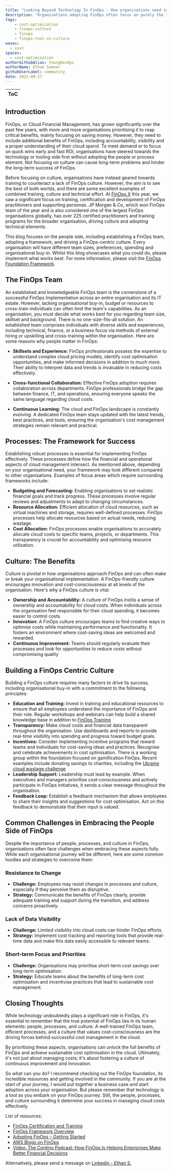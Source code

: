 ```yaml
---
title: "Looking Beyond Technology In FinOps - How organisations need to address the People Side"
description: "Organisations adopting FinOps often focus on purely the technology element wether it's procuring a tool or implementing automation. In the blog, we dive into the people side of implementing FinOps and why it's critical to FinOps Success"
tags:
    - cost-optimization
    - finops-culture
    - finops
    - finops-tool-vs-culture
waves:
  - cost
spaces:
  - cost-optimization
authorGithubAlias: YoungDevOps
authorName: Ethan Sumner
githubUserLabel: community
date: 2023-09-27
---
```

| ToC |
|-----|

## Introduction

FinOps, or Cloud Financial Management, has grown significantly over the past few years, with more and more organisations prioritising it to reap critical benefits, mainly focusing on saving money. However, they need to include additional benefits of FinOps, including accountability, visibility and a proper understanding of their cloud spend. To meet demand or to focus on quick wins early and fast ROI, organisations have steered towards the technology or tooling side first without adopting the people or process element. Not focusing on culture can cause long-term problems and hinder the long-term success of FinOps.

Before focusing on culture, organisations have instead geared towards training to counteract a lack of FinOps culture. However, the aim is to see the best of both worlds, and there are some excellent examples of combined training, culture and technical effort. At [FinOps X](https://x.finops.org/) this year, we saw a significant focus on training, certification and development of FinOps practitioners and supporting personas. JP Morgan & Co, which won FinOps team of the year and is also considered one of the largest FinOps organisations globally, has over 225 certified practitioners and training programs for the broader organisation, driving culture and adopting technical elements.

This blog focuses on the people side, including establishing a FinOps team, adopting a framework, and driving a FinOps-centric culture. Every organisation will have different team sizes, preferences, spending and organisational buy-in. Whilst this blog showcases what you could do, please implement what works best. For more information, please visit the [FinOps Foundation Framework](https://www.finops.org/framework/).

## The FinOps Team

An established and knowledgeable FinOps team is the cornerstone of a successful FinOps Implementation across an entire organisation and its IT estate. However, lacking organisational buy-in, budget or resources to cross-train individuals can often limit the team's capabilities. As an organisation, you must decide what works best for you regarding team size, skillset and background. There is no one-size-fits-all solution. An established team comprises individuals with diverse skills and experiences, including technical, finance, or a business focus via methods of external hiring or upskilling and cross-training within the organisation. Here are some reasons why people matter in FinOps:

* **Skillsets and Experience:** FinOps professionals possess the expertise to understand complex cloud pricing models, identify cost optimisation opportunities, and make informed decisions in addition to much more. Their ability to interpret data and trends is invaluable in reducing costs effectively.

* **Cross-functional Collaboration:** Effective FinOps adoption requires collaboration across departments. FinOps professionals bridge the gap between finance, IT, and operations, ensuring everyone speaks the same language regarding cloud costs.

* **Continuous Learning:** The cloud and FinOps landscape is constantly evolving. A dedicated FinOps team stays updated with the latest trends, best practices, and tools, ensuring the organisation's cost management strategies remain relevant and practical.

## Processes: The Framework for Success

Establishing robust processes is essential for implementing FinOps effectively. These processes define how the financial and operational aspects of cloud management intersect. As mentioned above, depending on your organisational need, your framework may look different compared to other organisations. Examples of focus areas which require surrounding frameworks include:

* **Budgeting and Forecasting:** Enabling organisations to set realistic financial goals and track progress. These processes involve regular reviews and adjustments to adapt to changing circumstances.
* **Resource Allocation:** Efficient allocation of cloud resources, such as virtual machines and storage, requires well-defined processes. FinOps processes help allocate resources based on actual needs, reducing wastage.
* **Cost Allocation:** FinOps processes enable organisations to accurately allocate cloud costs to specific teams, projects, or departments. This transparency is crucial for accountability and optimising resource utilisation.

## Culture: The Benefits

Culture is pivotal in how organisations approach FinOps and can often make or break your organisational implementation. A FinOps-friendly culture encourages innovation and cost-consciousness at all levels of the organisation. Here's why a FinOps culture is vital:

* **Ownership and Accountability:** A culture of FinOps instils a sense of ownership and accountability for cloud costs. When individuals across the organisation feel responsible for their cloud spending, it becomes easier to control costs.
* **Innovation:** A FinOps culture encourages teams to find creative ways to optimise costs while maintaining performance and functionality. It fosters an environment where cost-saving ideas are welcomed and rewarded.
* **Continuous Improvement:** Teams should regularly evaluate their processes and look for opportunities to reduce costs without compromising quality

## Building a FinOps Centric Culture

Building a FinOps culture requires many factors to drive its success, including organisational buy-in with a commitment to the following principles:

* **Education and Training:** Invest in training and educational resources to ensure that all employees understand the importance of FinOps and their role. Regular workshops and webinars can help build a shared knowledge base in addition to [FinOps Training](https://learn.finops.org)
* **Transparency:** Make cloud costs and financial data transparent throughout the organisation. Use dashboards and reports to provide real-time visibility into spending and progress toward budget goals.
* **Incentives:** Consider implementing incentive programs that reward teams and individuals for cost-saving ideas and practices. Recognise and celebrate achievements in cost optimisation. There is a working group within the foundation focused on gamification FinOps. Recent examples include donating savings to charities, including the [Ukraine cloud wastage challenge](https://www.finops.ninja/cloudwastechallenge/)
* **Leadership Support:** Leadership must lead by example. When executives and managers prioritise cost-consciousness and actively participate in FinOps initiatives, it sends a clear message throughout the organisation.
* **Feedback Loop:** Establish a feedback mechanism that allows employees to share their insights and suggestions for cost optimisation. Act on this feedback to demonstrate that their input is valued.

## Common Challenges in Embracing the People Side of FinOps

Despite the importance of people, processes, and culture in FinOps, organisations often face challenges when embracing these aspects fully. While each organisational journey will be different, here are some common hurdles and strategies to overcome them:

### Resistance to Change

* **Challenge:** Employees may resist changes in processes and culture, especially if they perceive them as disruptive.
* **Strategy:** Communicate the benefits of FinOps clearly, provide adequate training and support during the transition, and address concerns proactively.

### Lack of Data Visibility

* **Challenge:** Limited visibility into cloud costs can hinder FinOps efforts.
* **Strategy:** Implement cost tracking and reporting tools that provide real-time data and make this data easily accessible to relevant teams.

### Short-term Focus and Priorities

* **Challenge:** Organisations may prioritise short-term cost savings over long-term optimisation.
* **Strategy:** Educate teams about the benefits of long-term cost optimisation and incentivise practices that lead to sustainable cost management.

## Closing Thoughts

While technology undoubtedly plays a significant role in FinOps, it's essential to remember that the true potential of FinOps lies in its human elements: people, processes, and culture. A well-trained FinOps team, efficient processes, and a culture that values cost-consciousness are the driving forces behind successful cost management in the cloud.

By prioritising these aspects, organisations can unlock the full benefits of FinOps and achieve sustainable cost optimisation in the cloud. Ultimately, it's not just about managing costs; it's about fostering a culture of continuous improvement and innovation.

So what can you do? I recommend checking out the FinOps foundation, its incredible resources and getting involved in the community. If you are at the start of your journey, I would put together a business case and start adoption across your organisation. But please remember that technology is a tool as you embark on your FinOps journey. Still, the people, processes, and culture surrounding it determine your success in managing cloud costs effectively.

List of resources:

 * [FinOps Certification and Training](https://learn.finops.org)
 * [FinOps Framework Overview](https://www.finops.org/framework/)
 * [Adopting FinOps – Getting Started](https://www.finops.org/wg/adopting-finops/)
 * [AWS Blogs on FinOps](https://aws.amazon.com/blogs/aws-cloud-financial-management/tag/finops/)
 * [Video: The Contino Podcast: How FinOps Is Helping Enterprises Make Better Financial Decisions](https://www.youtube.com/watch?v=zGpFFLzTLok)

 Alternatively, please send a message on [Linkedin - Ethan S.](https://www.linkedin.com/in/ethansumner404/)

